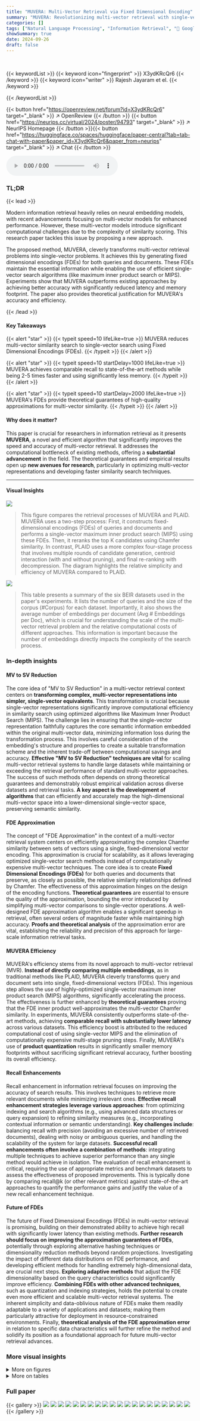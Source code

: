 ```yaml
---
title: "MUVERA: Multi-Vector Retrieval via Fixed Dimensional Encoding"
summary: "MUVERA: Revolutionizing multi-vector retrieval with single-vector speed and accuracy!"
categories: []
tags: ["Natural Language Processing", "Information Retrieval", "🏢 Google Research",]
showSummary: true
date: 2024-09-26
draft: false
---
```


<br>

{{< keywordList >}}
{{< keyword icon="fingerprint" >}} X3ydKRcQr6 {{< /keyword >}}
{{< keyword icon="writer" >}} Rajesh Jayaram et el. {{< /keyword >}}
 
{{< /keywordList >}}

{{< button href="https://openreview.net/forum?id=X3ydKRcQr6" target="_blank" >}}
↗ OpenReview
{{< /button >}}
{{< button href="https://neurips.cc/virtual/2024/poster/94793" target="_blank" >}}
↗ NeurIPS Homepage
{{< /button >}}{{< button href="https://huggingface.co/spaces/huggingface/paper-central?tab=tab-chat-with-paper&paper_id=X3ydKRcQr6&paper_from=neurips" target="_blank" >}}
↗ Chat
{{< /button >}}



<audio controls>
    <source src="https://ai-paper-reviewer.com/X3ydKRcQr6/podcast.wav" type="audio/wav">
    Your browser does not support the audio element.
</audio>


### TL;DR


{{< lead >}}

Modern information retrieval heavily relies on neural embedding models, with recent advancements focusing on multi-vector models for enhanced performance. However, these multi-vector models introduce significant computational challenges due to the complexity of similarity scoring. This research paper tackles this issue by proposing a new approach.



The proposed method, MUVERA, cleverly transforms multi-vector retrieval problems into single-vector problems. It achieves this by generating fixed dimensional encodings (FDEs) for both queries and documents.  These FDEs maintain the essential information while enabling the use of efficient single-vector search algorithms (like maximum inner product search or MIPS). Experiments show that MUVERA outperforms existing approaches by achieving better accuracy with significantly reduced latency and memory footprint.  The paper also provides theoretical justification for MUVERA's accuracy and efficiency.

{{< /lead >}}


#### Key Takeaways

{{< alert "star" >}}
{{< typeit speed=10 lifeLike=true >}} MUVERA reduces multi-vector similarity search to single-vector search using Fixed Dimensional Encodings (FDEs). {{< /typeit >}}
{{< /alert >}}

{{< alert "star" >}}
{{< typeit speed=10 startDelay=1000 lifeLike=true >}} MUVERA achieves comparable recall to state-of-the-art methods while being 2-5 times faster and using significantly less memory. {{< /typeit >}}
{{< /alert >}}

{{< alert "star" >}}
{{< typeit speed=10 startDelay=2000 lifeLike=true >}} MUVERA's FDEs provide theoretical guarantees of high-quality approximations for multi-vector similarity. {{< /typeit >}}
{{< /alert >}}

#### Why does it matter?
This paper is crucial for researchers in information retrieval as it presents **MUVERA**, a novel and efficient algorithm that significantly improves the speed and accuracy of multi-vector retrieval.  It addresses the computational bottleneck of existing methods, offering a **substantial advancement** in the field.  The theoretical guarantees and empirical results open up **new avenues for research**,  particularly in optimizing multi-vector representations and developing faster similarity search techniques.

------
#### Visual Insights



![](https://ai-paper-reviewer.com/X3ydKRcQr6/figures_1_1.jpg)

> This figure compares the retrieval processes of MUVERA and PLAID. MUVERA uses a two-step process: First, it constructs fixed-dimensional encodings (FDEs) of queries and documents and performs a single-vector maximum inner product search (MIPS) using these FDEs.  Then, it reranks the top K candidates using Chamfer similarity. In contrast, PLAID uses a more complex four-stage process that involves multiple rounds of candidate generation, centroid interaction (with and without pruning), and final re-ranking with decompression.  The diagram highlights the relative simplicity and efficiency of MUVERA compared to PLAID.





![](https://ai-paper-reviewer.com/X3ydKRcQr6/tables_18_1.jpg)

> This table presents a summary of the six BEIR datasets used in the paper's experiments.  It lists the number of queries and the size of the corpus (#Corpus) for each dataset.  Importantly, it also shows the average number of embeddings per document (Avg # Embeddings per Doc), which is crucial for understanding the scale of the multi-vector retrieval problem and the relative computational costs of different approaches. This information is important because the number of embeddings directly impacts the complexity of the search process.





### In-depth insights


#### MV to SV Reduction
The core idea of "MV to SV Reduction" in a multi-vector retrieval context centers on **transforming complex, multi-vector representations into simpler, single-vector equivalents**. This transformation is crucial because single-vector representations significantly improve computational efficiency in similarity search using optimized algorithms like Maximum Inner Product Search (MIPS). The challenge lies in ensuring that the single-vector representation faithfully captures the core semantic information embedded within the original multi-vector data, minimizing information loss during the transformation process. This involves careful consideration of the embedding's structure and properties to create a suitable transformation scheme and the inherent trade-off between computational savings and accuracy.  **Effective "MV to SV Reduction" techniques are vital** for scaling multi-vector retrieval systems to handle large datasets while maintaining or exceeding the retrieval performance of standard multi-vector approaches.  The success of such methods often depends on strong theoretical guarantees and demonstrably robust empirical validation across diverse datasets and retrieval tasks.  **A key aspect is the development of algorithms** that can efficiently and accurately map the high-dimensional multi-vector space into a lower-dimensional single-vector space, preserving semantic similarity.

#### FDE Approximation
The concept of "FDE Approximation" in the context of a multi-vector retrieval system centers on efficiently approximating the complex Chamfer similarity between sets of vectors using a single, fixed-dimensional vector encoding.  This approximation is crucial for scalability, as it allows leveraging optimized single-vector search methods instead of computationally expensive multi-vector techniques. The core idea is to create **Fixed Dimensional Encodings (FDEs)** for both queries and documents that preserve, as closely as possible, the relative similarity relationships defined by Chamfer.  The effectiveness of this approximation hinges on the design of the encoding functions. **Theoretical guarantees** are essential to ensure the quality of the approximation, bounding the error introduced by simplifying multi-vector comparisons to single-vector operations.  A well-designed FDE approximation algorithm enables a significant speedup in retrieval, often several orders of magnitude faster while maintaining high accuracy.  **Proofs and theoretical analysis** of the approximation error are vital, establishing the reliability and precision of this approach for large-scale information retrieval tasks.

#### MUVERA Efficiency
MUVERA's efficiency stems from its novel approach to multi-vector retrieval (MVR).  **Instead of directly comparing multiple embeddings**, as in traditional methods like PLAID, MUVERA cleverly transforms query and document sets into single, fixed-dimensional vectors (FDEs). This ingenious step allows the use of highly-optimized single-vector maximum inner product search (MIPS) algorithms, significantly accelerating the process.  The effectiveness is further enhanced by **theoretical guarantees** proving that the FDE inner product well-approximates the multi-vector Chamfer similarity.  In experiments, MUVERA consistently outperforms state-of-the-art methods, achieving **comparable recall with substantially lower latency** across various datasets.  This efficiency boost is attributed to the reduced computational cost of using single-vector MIPS and the elimination of computationally expensive multi-stage pruning steps.  Finally, MUVERA's use of **product quantization** results in significantly smaller memory footprints without sacrificing significant retrieval accuracy, further boosting its overall efficiency.

#### Recall Enhancements
Recall enhancement in information retrieval focuses on improving the accuracy of search results.  This involves techniques to retrieve more relevant documents while minimizing irrelevant ones.  **Effective recall enhancement strategies leverage various approaches**: from optimizing indexing and search algorithms (e.g., using advanced data structures or query expansion) to refining similarity measures (e.g., incorporating contextual information or semantic understanding).  **Key challenges include**: balancing recall with precision (avoiding an excessive number of retrieved documents), dealing with noisy or ambiguous queries, and handling the scalability of the system for large datasets.  **Successful recall enhancements often involve a combination of methods**: integrating multiple techniques to achieve superior performance than any single method would achieve in isolation.  The evaluation of recall enhancement is critical, requiring the use of appropriate metrics and benchmark datasets to assess the effectiveness of proposed improvements.  This is typically done by comparing recall@k (or other relevant metrics) against state-of-the-art approaches to quantify the performance gains and justify the value of a new recall enhancement technique.

#### Future of FDEs
The future of Fixed Dimensional Encodings (FDEs) in multi-vector retrieval is promising, building on their demonstrated ability to achieve high recall with significantly lower latency than existing methods.  **Further research should focus on improving the approximation guarantees of FDEs**, potentially through exploring alternative hashing techniques or dimensionality reduction methods beyond random projections.  Investigating the impact of different data distributions on FDE performance, and developing efficient methods for handling extremely high-dimensional data, are crucial next steps.  **Exploring adaptive methods** that adjust the FDE dimensionality based on the query characteristics could significantly improve efficiency.  **Combining FDEs with other advanced techniques**, such as quantization and indexing strategies, holds the potential to create even more efficient and scalable multi-vector retrieval systems.  The inherent simplicity and data-oblivious nature of FDEs make them readily adaptable to a variety of applications and datasets; making them particularly attractive for deployment in resource-constrained environments.  Finally, **theoretical analysis of the FDE approximation error** in relation to specific data characteristics will further refine the method and solidify its position as a foundational approach for future multi-vector retrieval advances.


### More visual insights

<details>
<summary>More on figures
</summary>


![](https://ai-paper-reviewer.com/X3ydKRcQr6/figures_4_1.jpg)

> This figure illustrates the process of generating Fixed Dimensional Encodings (FDEs) in MUVERA.  It uses SimHash to partition the data space into clusters.  The process shows how query and document multi-vector sets are transformed into single fixed-dimensional vectors (FDEs) by summarizing embeddings within each cluster. The figure simplifies the process to 2 dimensions and 3 SimHashes for clarity, while the actual implementation handles higher dimensions and multiple repetitions for improved accuracy. The final FDEs are obtained by concatenating the cluster summaries, but inner projections and a cluster filling step (not shown) are also performed to improve quality.


![](https://ai-paper-reviewer.com/X3ydKRcQr6/figures_6_1.jpg)

> This figure shows the relationship between the dimensionality of the Fixed Dimensional Encoding (FDE) and its recall performance on the MS MARCO dataset.  Three different recall levels (@100, @1000, @10000) are plotted for different FDE parameters. The dotted lines represent the recall achieved using the exact Chamfer similarity calculation, providing a baseline for comparison.  The figure demonstrates how increasing the dimensionality of the FDEs improves recall, gradually approaching the performance of the exact Chamfer similarity.


![](https://ai-paper-reviewer.com/X3ydKRcQr6/figures_6_2.jpg)

> This figure compares the recall performance of the proposed FDE (Fixed Dimensional Encoding) method against the Single-Vector heuristic method at different recall levels (Recall@100-5000) across six different datasets. The FDE method uses four different dimensionality settings for its embeddings, while the SV heuristic uses two approaches: one without deduplication and one with deduplication of document IDs. The graph shows the recall at different N values for each method, allowing for a clear comparison of the performance on different datasets and with different dimensionalities.


![](https://ai-paper-reviewer.com/X3ydKRcQr6/figures_7_1.jpg)

> This figure compares the performance of Fixed Dimensional Encoding (FDE) based retrieval against the Single-Vector (SV) heuristic, a method commonly used in multi-vector retrieval systems like PLAID. The SV heuristic involves querying a single-vector MIPS index for each query token to find initial candidate documents and then re-ranking them using the Chamfer similarity. The figure shows the Recall@N (the fraction of queries where the Chamfer 1-nearest neighbor is among the top-N most similar in either method) for both approaches, with and without deduplication (removing duplicate documents from the candidate list) of the SV heuristic results. The results demonstrate that FDEs significantly outperform the SV heuristic, especially in achieving high recall with fewer candidate documents.


![](https://ai-paper-reviewer.com/X3ydKRcQr6/figures_8_1.jpg)

> This figure displays the relationship between the threshold used for ball carving and the resulting end-to-end recall at k=100 and k=1000 for three different datasets: MS MARCO, Quora, and NQ.  The x-axis represents the ball carving threshold, and the y-axis represents the Recall@k. Each line shows the Recall@k as the threshold changes.  The plots demonstrate that there is a trade-off between the recall and the threshold value. At lower thresholds, more query embeddings are used leading to higher recall, and at higher thresholds, fewer embeddings result in lower recall, however, with significant computational speed-up.


![](https://ai-paper-reviewer.com/X3ydKRcQr6/figures_8_2.jpg)

> This figure shows the trade-off between the speed (queries per second, QPS) and the recall@100 of the MUVERA model for six different datasets from the BEIR benchmark.  Different curves represent the results obtained using various product quantization (PQ) methods to compress the 10240-dimensional fixed dimensional encodings (FDEs).  The plot helps to visualize how compression impacts both retrieval speed and accuracy.


![](https://ai-paper-reviewer.com/X3ydKRcQr6/figures_9_1.jpg)

> This figure compares the performance of MUVERA and PLAID on several BEIR datasets for different recall@k values (k=100 and k=1000).  Two separate bar charts are shown, one for latency (lower is better) and one for recall (higher is better). Each bar represents a specific dataset and k value combination.  The chart shows MUVERA consistently outperforms PLAID in terms of latency while maintaining comparable recall, often exceeding PLAID's recall.


![](https://ai-paper-reviewer.com/X3ydKRcQr6/figures_20_1.jpg)

> This figure shows the relationship between the recall of the Fixed Dimensional Encoding (FDE) method and its dimensionality on the MS MARCO dataset.  It presents three plots representing Recall@100, Recall@1000, and Recall@10000 across different FDE dimensionalities.  Each plot includes multiple lines, representing different parameter settings used for generating FDEs, revealing how different parameters impact recall.  The dotted lines in each plot represent the recall achieved using the exact Chamfer similarity, providing a benchmark for comparing the accuracy of FDE approximations against the optimal score.


![](https://ai-paper-reviewer.com/X3ydKRcQr6/figures_20_2.jpg)

> This figure compares the recall performance of the proposed FDE (Fixed Dimensional Encoding) retrieval method against the single-vector (SV) heuristic retrieval method.  The SV heuristic is a common approach in multi-vector retrieval that uses single-vector MIPS (Maximum Inner Product Search) to find initial candidates, which are then re-ranked using Chamfer similarity. The figure shows that FDE retrieval consistently outperforms the SV heuristic, especially when document ID deduplication is considered. The FDE method achieves higher Recall@N (number of relevant documents retrieved among the top N) than the SV heuristic, even when the SV heuristic uses a larger number of candidates (as indicated by the larger Recall@N values on the x-axis for the SV heuristic). The results suggest that the FDE method is a more effective approach for multi-vector retrieval.


![](https://ai-paper-reviewer.com/X3ydKRcQr6/figures_21_1.jpg)

> This figure displays the relationship between the dimensionality of Fixed Dimensional Encodings (FDEs) and their recall performance on the MS MARCO dataset.  It shows how recall@100, recall@1000, and recall@10000 change as the dimensionality of FDEs increases, and compares those results to the recalls achieved using exact Chamfer similarity scoring.  The dotted lines represent exact Chamfer results, while the solid lines represent results from different sets of FDE parameters.


![](https://ai-paper-reviewer.com/X3ydKRcQr6/figures_22_1.jpg)

> This figure shows the trade-off between the threshold used for ball carving and the end-to-end queries per second (QPS) on the MS MARCO dataset.  Two lines are plotted, one showing sequential re-ranking performance and another parallel. As the threshold increases (meaning fewer clusters are made), the QPS for sequential re-ranking increases, while the QPS for parallel re-ranking stays relatively flat and slightly lower than the sequential approach.


![](https://ai-paper-reviewer.com/X3ydKRcQr6/figures_22_2.jpg)

> This figure shows the trade-off between the speed (queries per second, QPS) and the recall@100 of the MUVERA model on six different datasets from the BEIR benchmark. Different curves represent different product quantization (PQ) methods used to compress the 10240-dimensional fixed dimensional encodings (FDEs).  The plot demonstrates the impact of compression on both speed and retrieval accuracy.  Generally, higher compression leads to higher QPS but slightly lower recall.


![](https://ai-paper-reviewer.com/X3ydKRcQr6/figures_23_1.jpg)

> This figure compares the retrieval processes of MUVERA and PLAID.  MUVERA uses a two-stage process:  First, it constructs fixed dimensional encodings (FDEs) and performs a query maximum inner product search (MIPS). Second, it performs Chamfer reranking.  In contrast, PLAID uses a four-stage process involving initial candidate generation, centroid interaction with pruning, centroid interaction without pruning, and final ranking with decompression. The diagram illustrates the multiple steps in PLAID's process, highlighting its complexity compared to MUVERA's streamlined approach.


</details>




<details>
<summary>More on tables
</summary>


![](https://ai-paper-reviewer.com/X3ydKRcQr6/tables_19_1.jpg)
> This table compares the number of candidates that need to be retrieved by different methods (Single-vector heuristic with and without deduplication, and FDE with different dimensions) to achieve certain recall thresholds (80%, 85%, 90%, 95%) on the MS MARCO dataset. It shows that FDE consistently requires far fewer candidates than the single-vector heuristic to reach the same recall levels.

![](https://ai-paper-reviewer.com/X3ydKRcQr6/tables_19_2.jpg)
> This table shows the variance of FDE recall quality on the MS MARCO dataset for different FDE parameter settings.  It demonstrates that even with a randomized process for generating FDEs, the recall remains stable, with standard deviations generally less than 0.3% of the recall value.

![](https://ai-paper-reviewer.com/X3ydKRcQr6/tables_20_1.jpg)
> This table compares the recall quality of Fixed Dimensional Encodings (FDEs) with and without a final projection step.  The experiment is performed on the MS MARCO dataset with varying FDE dimensions (2460 and 5120) to assess the impact of the final projection on retrieval performance. The results are presented as recall@100, recall@1000, and recall@10000.

![](https://ai-paper-reviewer.com/X3ydKRcQr6/tables_21_1.jpg)
> This table presents the recall quality of Fixed Dimensional Encodings (FDEs) with and without final projections.  The results show the recall@100, recall@1000, and recall@10000 for FDEs with dimensions 10240 and 20480, both with and without a final projection step. The data demonstrates the impact of the final projection on recall performance at different retrieval thresholds.

</details>




### Full paper

{{< gallery >}}
<img src="https://ai-paper-reviewer.com/X3ydKRcQr6/1.png" class="grid-w50 md:grid-w33 xl:grid-w25" />
<img src="https://ai-paper-reviewer.com/X3ydKRcQr6/2.png" class="grid-w50 md:grid-w33 xl:grid-w25" />
<img src="https://ai-paper-reviewer.com/X3ydKRcQr6/3.png" class="grid-w50 md:grid-w33 xl:grid-w25" />
<img src="https://ai-paper-reviewer.com/X3ydKRcQr6/4.png" class="grid-w50 md:grid-w33 xl:grid-w25" />
<img src="https://ai-paper-reviewer.com/X3ydKRcQr6/5.png" class="grid-w50 md:grid-w33 xl:grid-w25" />
<img src="https://ai-paper-reviewer.com/X3ydKRcQr6/6.png" class="grid-w50 md:grid-w33 xl:grid-w25" />
<img src="https://ai-paper-reviewer.com/X3ydKRcQr6/7.png" class="grid-w50 md:grid-w33 xl:grid-w25" />
<img src="https://ai-paper-reviewer.com/X3ydKRcQr6/8.png" class="grid-w50 md:grid-w33 xl:grid-w25" />
<img src="https://ai-paper-reviewer.com/X3ydKRcQr6/9.png" class="grid-w50 md:grid-w33 xl:grid-w25" />
<img src="https://ai-paper-reviewer.com/X3ydKRcQr6/10.png" class="grid-w50 md:grid-w33 xl:grid-w25" />
<img src="https://ai-paper-reviewer.com/X3ydKRcQr6/11.png" class="grid-w50 md:grid-w33 xl:grid-w25" />
<img src="https://ai-paper-reviewer.com/X3ydKRcQr6/12.png" class="grid-w50 md:grid-w33 xl:grid-w25" />
<img src="https://ai-paper-reviewer.com/X3ydKRcQr6/13.png" class="grid-w50 md:grid-w33 xl:grid-w25" />
<img src="https://ai-paper-reviewer.com/X3ydKRcQr6/14.png" class="grid-w50 md:grid-w33 xl:grid-w25" />
<img src="https://ai-paper-reviewer.com/X3ydKRcQr6/15.png" class="grid-w50 md:grid-w33 xl:grid-w25" />
<img src="https://ai-paper-reviewer.com/X3ydKRcQr6/16.png" class="grid-w50 md:grid-w33 xl:grid-w25" />
<img src="https://ai-paper-reviewer.com/X3ydKRcQr6/17.png" class="grid-w50 md:grid-w33 xl:grid-w25" />
<img src="https://ai-paper-reviewer.com/X3ydKRcQr6/18.png" class="grid-w50 md:grid-w33 xl:grid-w25" />
<img src="https://ai-paper-reviewer.com/X3ydKRcQr6/19.png" class="grid-w50 md:grid-w33 xl:grid-w25" />
<img src="https://ai-paper-reviewer.com/X3ydKRcQr6/20.png" class="grid-w50 md:grid-w33 xl:grid-w25" />
{{< /gallery >}}